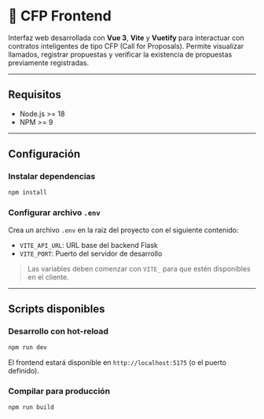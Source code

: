 # 📄 CFP Frontend

Interfaz web desarrollada con **Vue 3**, **Vite** y **Vuetify** para interactuar con contratos inteligentes de tipo CFP (Call for Proposals). Permite visualizar llamados, registrar propuestas y verificar la existencia de propuestas previamente registradas.

---

## Requisitos

- Node.js >= 18
- NPM >= 9

---

## Configuración


### Instalar dependencias

```bash
npm install
```

### Configurar archivo `.env`

Crea un archivo `.env` en la raíz del proyecto con el siguiente contenido:
- `VITE_API_URL`: URL base del backend Flask
- `VITE_PORT`: Puerto del servidor de desarrollo

> Las variables deben comenzar con `VITE_` para que estén disponibles en el cliente.

---

## Scripts disponibles

### Desarrollo con hot-reload

```bash
npm run dev
```

El frontend estará disponible en `http://localhost:5175` (o el puerto definido).

### Compilar para producción

```bash
npm run build
```